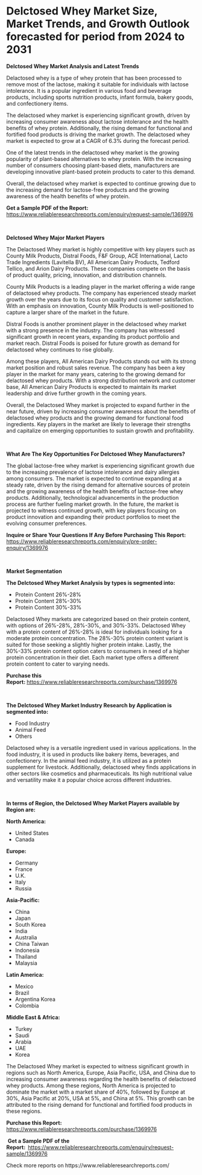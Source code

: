 <p><h1>Delctosed Whey Market Size, Market Trends, and Growth Outlook forecasted for period from 2024 to 2031</h1></p><p><strong>Delctosed Whey Market Analysis and Latest Trends</strong></p>
<p><p>Delactosed whey is a type of whey protein that has been processed to remove most of the lactose, making it suitable for individuals with lactose intolerance. It is a popular ingredient in various food and beverage products, including sports nutrition products, infant formula, bakery goods, and confectionery items.</p><p>The delactosed whey market is experiencing significant growth, driven by increasing consumer awareness about lactose intolerance and the health benefits of whey protein. Additionally, the rising demand for functional and fortified food products is driving the market growth. The delactosed whey market is expected to grow at a CAGR of 6.3% during the forecast period.</p><p>One of the latest trends in the delactosed whey market is the growing popularity of plant-based alternatives to whey protein. With the increasing number of consumers choosing plant-based diets, manufacturers are developing innovative plant-based protein products to cater to this demand.</p><p>Overall, the delactosed whey market is expected to continue growing due to the increasing demand for lactose-free products and the growing awareness of the health benefits of whey protein.</p></p>
<p><strong>Get a Sample PDF of the Report:&nbsp;</strong> <a href="https://www.reliableresearchreports.com/enquiry/request-sample/1369976">https://www.reliableresearchreports.com/enquiry/request-sample/1369976</a></p>
<p>&nbsp;</p>
<p><strong>Delctosed Whey Major Market Players</strong></p>
<p><p>The Delactosed Whey market is highly competitive with key players such as County Milk Products, Distral Foods, F&F Group, ACE International, Lacto Trade Ingredients (Lavitella BV), All American Dairy Products, Tedford Tellico, and Arion Dairy Products. These companies compete on the basis of product quality, pricing, innovation, and distribution channels.</p><p>County Milk Products is a leading player in the market offering a wide range of delactosed whey products. The company has experienced steady market growth over the years due to its focus on quality and customer satisfaction. With an emphasis on innovation, County Milk Products is well-positioned to capture a larger share of the market in the future.</p><p>Distral Foods is another prominent player in the delactosed whey market with a strong presence in the industry. The company has witnessed significant growth in recent years, expanding its product portfolio and market reach. Distral Foods is poised for future growth as demand for delactosed whey continues to rise globally.</p><p>Among these players, All American Dairy Products stands out with its strong market position and robust sales revenue. The company has been a key player in the market for many years, catering to the growing demand for delactosed whey products. With a strong distribution network and customer base, All American Dairy Products is expected to maintain its market leadership and drive further growth in the coming years.</p><p>Overall, the Delactosed Whey market is projected to expand further in the near future, driven by increasing consumer awareness about the benefits of delactosed whey products and the growing demand for functional food ingredients. Key players in the market are likely to leverage their strengths and capitalize on emerging opportunities to sustain growth and profitability.</p></p>
<p>&nbsp;</p>
<p><strong>What Are The Key Opportunities For Delctosed Whey Manufacturers?</strong></p>
<p><p>The global lactose-free whey market is experiencing significant growth due to the increasing prevalence of lactose intolerance and dairy allergies among consumers. The market is expected to continue expanding at a steady rate, driven by the rising demand for alternative sources of protein and the growing awareness of the health benefits of lactose-free whey products. Additionally, technological advancements in the production process are further fueling market growth. In the future, the market is projected to witness continued growth, with key players focusing on product innovation and expanding their product portfolios to meet the evolving consumer preferences.</p></p>
<p><strong>Inquire or Share Your Questions If Any Before Purchasing This Report:</strong> <a href="https://www.reliableresearchreports.com/enquiry/pre-order-enquiry/1369976">https://www.reliableresearchreports.com/enquiry/pre-order-enquiry/1369976</a></p>
<p>&nbsp;</p>
<p><strong>Market Segmentation</strong></p>
<p><strong>The Delctosed Whey Market Analysis by types is segmented into:</strong></p>
<p><ul><li>Protein Content 26%-28%</li><li>Protein Content 28%-30%</li><li>Protein Content 30%-33%</li></ul></p>
<p><p>Delactosed Whey markets are categorized based on their protein content, with options of 26%-28%, 28%-30%, and 30%-33%. Delactosed Whey with a protein content of 26%-28% is ideal for individuals looking for a moderate protein concentration. The 28%-30% protein content variant is suited for those seeking a slightly higher protein intake. Lastly, the 30%-33% protein content option caters to consumers in need of a higher protein concentration in their diet. Each market type offers a different protein content to cater to varying needs.</p></p>
<p><strong>Purchase this Report:&nbsp;</strong><a href="https://www.reliableresearchreports.com/purchase/1369976">https://www.reliableresearchreports.com/purchase/1369976</a></p>
<p>&nbsp;</p>
<p><strong>The Delctosed Whey Market Industry Research by Application is segmented into:</strong></p>
<p><ul><li>Food Industry</li><li>Animal Feed</li><li>Others</li></ul></p>
<p><p>Delactosed whey is a versatile ingredient used in various applications. In the food industry, it is used in products like bakery items, beverages, and confectionery. In the animal feed industry, it is utilized as a protein supplement for livestock. Additionally, delactosed whey finds applications in other sectors like cosmetics and pharmaceuticals. Its high nutritional value and versatility make it a popular choice across different industries.</p></p>
<p>&nbsp;</p>
<p><strong>In terms of Region, the Delctosed Whey Market Players available by Region are:</strong></p>
<p>
    <p> <strong> North America: </strong>
        <ul>
            <li>United States</li>
            <li>Canada</li>
        </ul>
        </p> 
    <p> <strong> Europe: </strong>
        <ul>
            <li>Germany</li>
            <li>France</li>
            <li>U.K.</li>
            <li>Italy</li>
            <li>Russia</li>
        </ul>
        </p> 
    <p> <strong> Asia-Pacific: </strong>
        <ul>
            <li>China</li>
            <li>Japan</li>
            <li>South Korea</li>
            <li>India</li>
            <li>Australia</li>
            <li>China Taiwan</li>
            <li>Indonesia</li>
            <li>Thailand</li>
            <li>Malaysia</li>
        </ul>
        </p> 
    <p> <strong> Latin America: </strong>
        <ul>
            <li>Mexico</li>
            <li>Brazil</li>
            <li>Argentina Korea</li>
            <li>Colombia</li>
        </ul>
        </p> 
    <p> <strong> Middle East & Africa: </strong>
        <ul>
            <li>Turkey</li>
            <li>Saudi</li>
            <li>Arabia</li>
            <li>UAE</li>
            <li>Korea</li>
        </ul>
    </p>
    </p>
<p><p>The Delactosed Whey market is expected to witness significant growth in regions such as North America, Europe, Asia Pacific, USA, and China due to increasing consumer awareness regarding the health benefits of delactosed whey products. Among these regions, North America is projected to dominate the market with a market share of 40%, followed by Europe at 30%, Asia Pacific at 20%, USA at 5%, and China at 5%. This growth can be attributed to the rising demand for functional and fortified food products in these regions.</p></p>
<p><strong>Purchase this Report: </strong><a href="https://www.reliableresearchreports.com/purchase/1369976">https://www.reliableresearchreports.com/purchase/1369976</a></p>
<p>&nbsp;<strong>Get a Sample PDF of the Report:&nbsp;&nbsp;</strong><a href="https://www.reliableresearchreports.com/enquiry/request-sample/1369976">https://www.reliableresearchreports.com/enquiry/request-sample/1369976</a></p>
<p><strong></strong></p>
<p>Check more reports on https://www.reliableresearchreports.com/</p>
